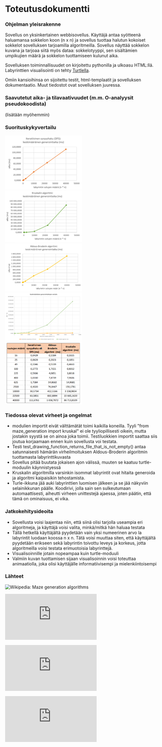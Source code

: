 # Toteutusdokumentti

### Ohjelman yleisrakenne

Sovellus on yksinkertainen webbisovellus. Käyttäjä antaa syötteenä haluamansa sokkelon koon (n x n) ja sovellus tuottaa halutun kokoiset sokkelot sovelluksen tarjoamilla algoritmeilla. Sovellus näyttää sokkelon kuvana ja tarjoaa siitä myös dataa: sokkelotyyppi, sen sisältämien umpikujien määrä ja sokkelon tuottamiseen kulunut aika. 

Sovelluksen toiminnallisuudet on kirjoitettu pythonilla ja ulkoasu HTML:llä. Labyrinttien visualisointi on tehty [Turtlella](https://docs.python.org/3/library/turtle.html).

Omiin kansioihinsa on sijoitettu testit, html-templaatit ja sovelluksen dokumentaatio. Muut tiedostot ovat sovelluksen juuressa.


### Saavutetut aika- ja tilavaativuudet (m.m. O-analyysit pseudokoodista)

(lisätään myöhemmin)


### Suorituskykyvertailu


<img src="https://github.com/KatjaKvintus/maze_generation/blob/main/dokumentaatio/Kuvat/iteratiivinen%20syvyyshaku%20DFS_generointiaika.png" width="50%" height="50%">

<img src="https://github.com/KatjaKvintus/maze_generation/blob/main/dokumentaatio/Kuvat/kruskal_generointiajat.png" width="50%" height="50%">

<img src="https://github.com/KatjaKvintus/maze_generation/blob/main/dokumentaatio/Kuvat/aldous-broder_%20generointiajat.png" width="50%" height="50%">

<img src="https://github.com/KatjaKvintus/maze_generation/blob/main/dokumentaatio/Kuvat/generointiajat_kaavio.png" width="50%" height="50%">

<img src="https://github.com/KatjaKvintus/maze_generation/blob/main/dokumentaatio/Kuvat/generointiajat_taulukko.png" width="50%" height="50%">



### Tiedossa olevat virheet ja ongelmat

- modulien importit eivät välttämätät toimi kaikilla koneilla. Tyyli "from maze_generation import kruskal" ei ole tyyliopillisesti oikein, mutta jostakin syystä se on ainoa joka toimii. Testiluokkien importit saattaa siis joutua korjaamaan ennen kuin sovellusta voi testata.
- Testi test_drawing_function_returns_file_that_is_not_empty() antaa satunnaisesti hämärän virheilmoituksen Aldous-Broderin algoritmin tuottamasta labyrinttikuvasta
- Sovellus pitää buutata jokaisen ajon välissä, muuten se kaatuu turtle-moduulin käynnistyessä
- Kruskalin algoritmilla varsinkin isommat labyrintit ovat hitaita generoida ja algoritmi kaipaisikin tehostamista.
- Turle-ikkuna jää auki labyrinttien luomisen jälkeen ja se jää näkyviin selainikkunan päälle. Koodirivi, jolla sain sen sulkeutumaan automaattisesti, aiheutti virheen unittestejä ajaessa, joten päätin, että tämä on ominaisuus, ei vika.


### Jatkokehitysideoita

- Sovellusta voisi laajentaa niin, että siinä olisi tarjolla useampia eri algoritmeja, ja käyttäjä voisi valita, minkä/mitkä hän haluaa testata
- Tällä hetkellä käyttäjältä pyydetään vain yksi numeerinen arvo la labyrintit luodaan koossa n x n. Tätä voisi muuttaa siten, että käyttäjältä pyydetään erikseen sekä labyrintin toivottu leveys ja korkeus, jotta algoritmeilla voisi testata erimuotoisia labyrinttejä.
- Visualisoinnille jotain nopeampaa kuin turtle-moduuli
- Valmiin kuvan tuottamisen sijaan visualisoinnin voisi toteuttaa animaatiolla, joka olisi käyttäjälle informatiivisempi ja mielenkiintoisempi


### Lähteet

![Wikipedia: Maze generation algorithms](https://en.wikipedia.org/wiki/Maze_generation_algorithm)

![John Stilley: Maze-generating algorithms](https://github.com/john-science/mazelib/blob/main/docs/MAZE_GEN_ALGOS.md)

![Survey Paper on Maze Generation Algorithms for Puzzle Solving Games](https://anoopmusale.github.io/resume/paper.pdf)

![Analysis of Maze Generating Algorithms](http://ipsitransactions.org/journals/papers/tir/2019jan/p5.pdf)
